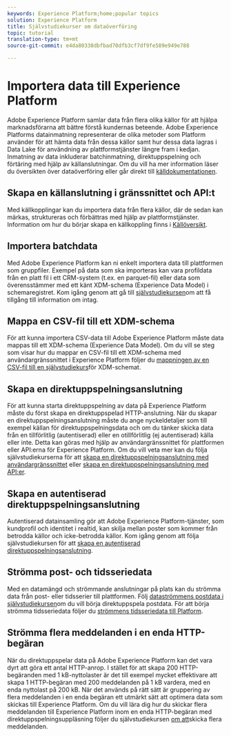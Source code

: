 ```yaml
---
keywords: Experience Platform;home;popular topics
solution: Experience Platform
title: Självstudiekurser om dataöverföring
topic: tutorial
translation-type: tm+mt
source-git-commit: e4da80338dbfbad70dfb3cf7df9fe589e949e788

---
```



# Importera data till Experience Platform

Adobe Experience Platform samlar data från flera olika källor för att hjälpa marknadsförarna att bättre förstå kundernas beteende. Adobe Experience Platforms datainmatning representerar de olika metoder som Platform använder för att hämta data från dessa källor samt hur dessa data lagras i Data Lake för användning av plattformstjänster längre fram i kedjan. Inmatning av data inkluderar batchinmatning, direktuppspelning och förtäring med hjälp av källanslutningar. Om du vill ha mer information läser du översikten över [](../ingestion/home.md) dataöverföring eller går direkt till [källdokumentationen](../sources/home.md).

## Skapa en källanslutning i gränssnittet och API:t

Med källkopplingar kan du importera data från flera källor, där de sedan kan märkas, struktureras och förbättras med hjälp av plattformstjänster. Information om hur du börjar skapa en källkoppling finns i [Källöversikt](../sources/home.md).

## Importera batchdata

Med Adobe Experience Platform kan ni enkelt importera data till plattformen som gruppfiler. Exempel på data som ska importeras kan vara profildata från en platt fil i ett CRM-system (t.ex. en parquet-fil) eller data som överensstämmer med ett känt XDM-schema (Experience Data Model) i schemaregistret. Kom igång genom att gå till [självstudiekursen](../ingestion/tutorials/ingest-batch-data.md)om att få tillgång till information om intag.

## Mappa en CSV-fil till ett XDM-schema

För att kunna importera CSV-data till Adobe Experience Platform måste data mappas till ett XDM-schema (Experience Data Model). Om du vill se steg som visar hur du mappar en CSV-fil till ett XDM-schema med användargränssnittet i Experience Platform följer du [mappningen av en CSV-fil till en självstudiekurs](../ingestion/tutorials/map-a-csv-file.md)för XDM-schemat.

## Skapa en direktuppspelningsanslutning

För att kunna starta direktuppspelning av data på Experience Platform måste du först skapa en direktuppspelad HTTP-anslutning. När du skapar en direktuppspelningsanslutning måste du ange nyckeldetaljer som till exempel källan för direktuppspelningsdata och om du tänker skicka data från en tillförlitlig (autentiserad) eller en otillförlitlig (ej autentiserad) källa eller inte. Detta kan göras med hjälp av användargränssnittet för plattformen eller API:erna för Experience Platform. Om du vill veta mer kan du följa självstudiekurserna för att [skapa en direktuppspelningsanslutning med användargränssnittet](../ingestion/tutorials/create-streaming-connection-ui.md) eller [skapa en direktuppspelningsanslutning med API:er](../ingestion/tutorials/create-streaming-connection.md).

## Skapa en autentiserad direktuppspelningsanslutning

Autentiserad datainsamling gör att Adobe Experience Platform-tjänster, som kundprofil och identitet i realtid, kan skilja mellan poster som kommer från betrodda källor och icke-betrodda källor. Kom igång genom att följa självstudiekursen för att [skapa en autentiserad direktuppspelningsanslutning](../ingestion/tutorials/create-authenticated-streaming-connection.md).

## Strömma post- och tidsseriedata

Med en datamängd och strömmande anslutningar på plats kan du strömma data från post- eller tidsserier till plattformen. Följ [dataströmmens postdata i självstudiekursen](../ingestion/tutorials/streaming-record-data.md)om du vill börja direktuppspela postdata. För att börja strömma tidsseriedata följer du [strömmens tidsseriedata till Platform](../ingestion/tutorials/streaming-time-series-data.md).

## Strömma flera meddelanden i en enda HTTP-begäran

När du direktuppspelar data på Adobe Experience Platform kan det vara dyrt att göra ett antal HTTP-anrop. I stället för att skapa 200 HTTP-begäranden med 1 kB-nyttolaster är det till exempel mycket effektivare att skapa 1 HTTP-begäran med 200 meddelanden på 1 kB vardera, med en enda nyttolast på 200 kB. När det används på rätt sätt är gruppering av flera meddelanden i en enda begäran ett utmärkt sätt att optimera data som skickas till Experience Platform. Om du vill lära dig hur du skickar flera meddelanden till Experience Platform inom en enda HTTP-begäran med direktuppspelningsuppläsning följer du självstudiekursen [om att](../ingestion/tutorials/streaming-multiple-messages.md)skicka flera meddelanden.



